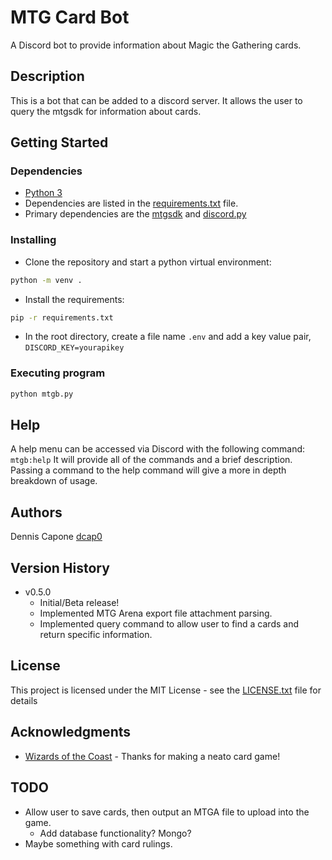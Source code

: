 # MTG Card Bot

A Discord bot to provide information about Magic the Gathering cards.

## Description

This is a bot that can be added to a discord server.
It allows the user to query the mtgsdk for information about cards.

## Getting Started

### Dependencies

* [Python 3](https://www.python.org/)
* Dependencies are listed in the [requirements.txt](requirements.txt) file.
* Primary dependencies are the [mtgsdk](https://github.com/MagicTheGathering/mtg-sdk-python) and [discord.py](https://discordpy.readthedocs.io/en/stable/)

### Installing

* Clone the repository and start a python virtual environment:
  
```bash
python -m venv .
```

* Install the requirements:

```bash
pip -r requirements.txt
```

* In the root directory, create a file name `.env` and add a key value pair, `DISCORD_KEY=yourapikey`

### Executing program

```bash
python mtgb.py
```

## Help

A help menu can be accessed via Discord with the following command: `mtgb:help`
It will provide all of the commands and a brief description.
Passing a command to the help command will give a more in depth breakdown of usage.

## Authors

Dennis Capone
    [dcap0](https://github.com/dcap0)

## Version History

* v0.5.0
  * Initial/Beta release!
  * Implemented MTG Arena export file attachment parsing.
  * Implemented query command to allow user to find a cards and return specific information.

## License

This project is licensed under the MIT License - see the [LICENSE.txt](LICENSE.txt) file for details

## Acknowledgments

* [Wizards of the Coast](https://company.wizards.com/en) - Thanks for making a neato card game!

## TODO

* Allow user to save cards, then output an MTGA file to upload into the game.
  * Add database functionality? Mongo?
* Maybe something with card rulings.
